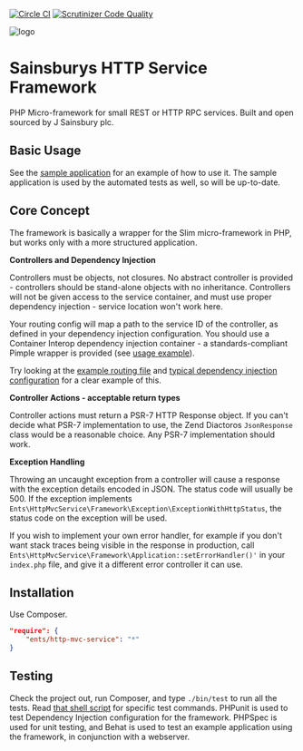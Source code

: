 [![Circle CI](https://circleci.com/gh/anobii/http-mvc-service.svg?style=svg&circle-token=4f6110679c820d7a52903bb0cd6a7d552363cc48)](https://circleci.com/gh/anobii/http-mvc-service)
[![Scrutinizer Code Quality](https://scrutinizer-ci.com/g/anobii/http-mvc-service/badges/quality-score.png?b=master&s=b3463fab98afd125b9c7488d5a9268878afbed9c)](https://scrutinizer-ci.com/g/anobii/http-mvc-service/?branch=master)

![logo](http://www.sainsburys.co.uk/homepage/images/sainsburys.png)

Sainsburys HTTP Service Framework
=================================

PHP Micro-framework for small REST or HTTP RPC services.  Built and open sourced by J Sainsbury plc.

Basic Usage
-----------

See the [sample application](https://github.com/anobii/http-mvc-service/tree/master/src-dev/sample-application) for an
example of how to use it.  The sample application is used by the automated tests as well, so will be up-to-date.

Core Concept
------------

The framework is basically a wrapper for the Slim micro-framework in PHP, but works only with a more structured
application.

**Controllers and Dependency Injection**

Controllers must be objects, not closures.  No abstract controller is provided - controllers should be stand-alone
objects with no inheritance.  Controllers will not be given access to the service container, and must use proper
dependency injection - service location won't work here.

Your routing config will map a path to the service ID of the controller, as defined in your dependency injection
configuration.  You should use a Container Interop dependency injection container - a standards-compliant Pimple wrapper
is provided (see [usage example](https://github.com/anobii/http-mvc-service/blob/master/src-dev/sample-application/public/index.php)).

Try looking at the [example routing file](https://github.com/anobii/http-mvc-service/blob/master/src-dev/sample-application/config/routing.php)
and [typical dependency injection configuration](https://github.com/anobii/http-mvc-service/blob/master/src-dev/sample-application/src/Ents/HttpMvcService/Dev/DiServiceProvider.php)
for a clear example of this.

**Controller Actions - acceptable return types**

Controller actions must return a PSR-7 HTTP Response object.  If you can't decide what PSR-7 implementation to use, the
Zend Diactoros ```JsonResponse``` class would be a reasonable choice.  Any PSR-7 implementation should work.

**Exception Handling**

Throwing an uncaught exception from a controller will cause a response with the exception details encoded in JSON.  The
status code will usually be 500.  If the exception implements
```Ents\HttpMvcService\Framework\Exception\ExceptionWithHttpStatus```, the status code on the exception will be used.

If you wish to implement your own error handler, for example if you don't want stack traces being visible in the
response in production, call ```Ents\HttpMvcService\Framework\Application::setErrorHandler()'``` in your ```index.php```
file, and give it a different error controller it can use.

Installation
------------

Use Composer.

```json
"require": {
    "ents/http-mvc-service": "*"
}
```

Testing
-------

Check the project out, run Composer, and type ```./bin/test``` to run all the tests.  Read
[that shell script](https://github.com/anobii/http-mvc-service/blob/master/bin/test) for specific test commands.
PHPunit is used to test Dependency Injection configuration for the framework.  PHPSpec is used for unit testing, and
Behat is used to test an example application using the framework, in conjunction with a webserver.
